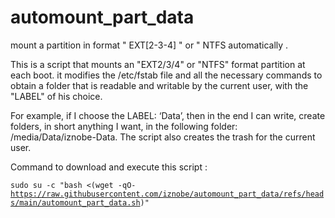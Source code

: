 # automount_part_data
mount a partition in format " EXT[2-3-4] " or " NTFS  automatically .

This is a script that mounts an "EXT2/3/4" or "NTFS" format partition at each boot.
it modifies the /etc/fstab file and all the necessary commands to obtain a folder that is readable and writable by the current user, with the "LABEL" of his choice.

For example, if I choose the LABEL: ‘Data’, then in the end I can write, create folders, in short anything I want, in the following folder: /media/Data/iznobe-Data.
The script also creates the trash for the current user.

Command to download and execute this script : 

<code>sudo su -c "bash <(wget -qO- https://raw.githubusercontent.com/iznobe/automount_part_data/refs/heads/main/automount_part_data.sh)"</code>
